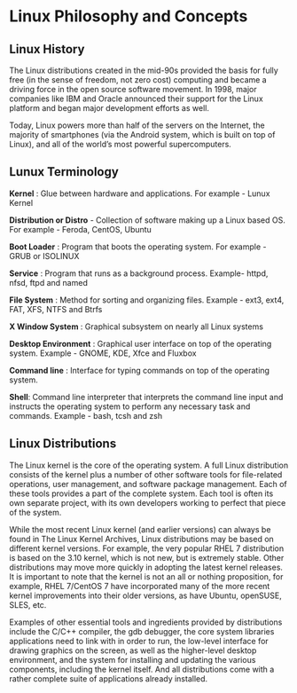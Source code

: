 # Linux Philosophy and Concepts

## Linux History

The Linux distributions created in the mid-90s provided the basis for fully free (in the sense of freedom, not zero cost) computing and became a driving force in the open source software movement. In 1998, major companies like IBM and Oracle announced their support for the Linux platform and began major development efforts as well.

Today, Linux powers more than half of the servers on the Internet, the majority of smartphones (via the Android system, which is built on top of Linux), and all of the world’s most powerful supercomputers.

## Lunux Terminology
**Kernel** : Glue between hardware and applications. For example - Lunux Kernel

**Distribution or Distro** - Collection of software making up a Linux based OS. For example - Feroda, CentOS, Ubuntu

**Boot Loader** : Program that boots the operating system. For example - GRUB or ISOLINUX

**Service** : Program that runs as a background process. Example- httpd, nfsd, ftpd and named

**File System** : Method for sorting and organizing files. Example - ext3, ext4, FAT, XFS, NTFS and Btrfs

**X Window System** : Graphical subsystem on nearly all Linux systems

**Desktop Environment** : Graphical user interface on top of the operating system. Example - GNOME, KDE, Xfce and Fluxbox

**Command line** : Interface for typing commands on top of the operating system.

**Shell**: Command line interpreter that interprets the command line input and instructs the operating system to perform any necessary task and commands. Example - bash, tcsh and zsh



## Linux Distributions
The Linux kernel is the core of the operating system. A full Linux distribution consists of the kernel plus a number of other software tools for file-related operations, user management, and software package management. Each of these tools provides a part of the complete system. Each tool is often its own separate project, with its own developers working to perfect that piece of the system.

While the most recent Linux kernel (and earlier versions) can always be found in The Linux Kernel Archives, Linux distributions may be based on different kernel versions. For example, the very popular RHEL 7 distribution is based on the 3.10 kernel, which is not new, but is extremely stable. Other distributions may move more quickly in adopting the latest kernel releases. It is important to note that the kernel is not an all or nothing proposition, for example, RHEL 7/CentOS 7 have incorporated many of the more recent kernel improvements into their older versions, as have Ubuntu, openSUSE, SLES, etc.

Examples of other essential tools and ingredients provided by distributions include the C/C++ compiler, the gdb debugger, the core system libraries applications need to link with in order to run, the low-level interface for drawing graphics on the screen, as well as the higher-level desktop environment, and the system for installing and updating the various components, including the kernel itself.  And all distributions come with a rather complete suite of applications already installed.